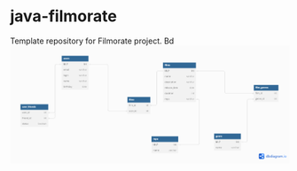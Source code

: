 # java-filmorate
Template repository for Filmorate project.
Bd
![BD](https://github.com/S-Gilliver/java-filmorate/blob/main/BD-Filmorate.png)
